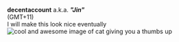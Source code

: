 **decentaccount** a.k.a. ***"Jin"***
<br>
(GMT+11)
<br>
I will make this look nice eventually
<br>
![cool and awesome image of cat giving you a thumbs up](https://github.com/user-attachments/assets/0aeb8acb-970e-486d-a796-2871526bbd0c)


<!---
decentaccount/decentaccount is a ✨ special ✨ repository because its `README.md` (this file) appears on your GitHub profile.
You can click the Preview link to take a look at your changes.
--->
